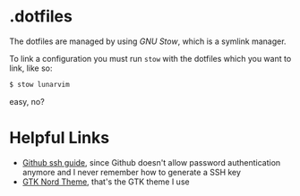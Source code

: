 # .dotfiles

The dotfiles are managed by using _GNU Stow_, which is a symlink manager.

To link a configuration you must run `stow` with the dotfiles which you want to link, like so:

```bash
$ stow lunarvim
```

easy, no?

# Helpful Links

- [Github ssh guide](https://docs.github.com/en/authentication/connecting-to-github-with-ssh), since Github doesn't allow password authentication anymore and I never remember how to generate a SSH key
- [GTK Nord Theme](https://github.com/EliverLara/Nordic), that's the GTK theme I use
